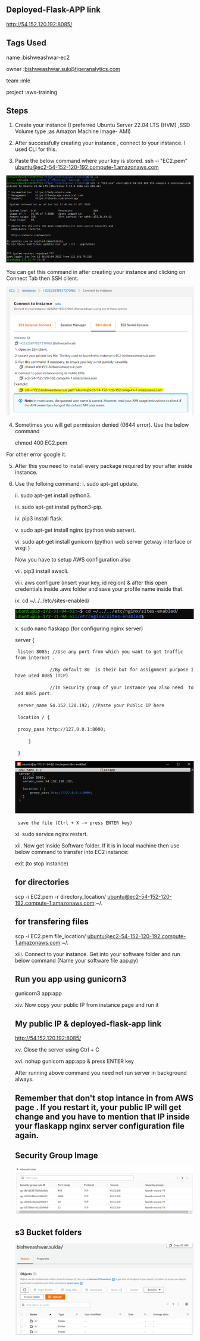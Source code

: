 ## Deployed-Flask-APP link 
http://54.152.120.192:8085/

## Tags Used
name	:bishweashwar-ec2

owner	:bishweashwar.suk@tigeranalytics.com

team	:mle

project	:aws-training


## Steps 

1. Create your instance (I preferred Ubuntu Server 22.04 LTS (HVM) ,SSD Volume type ;as Amazon Machine Image- AMI)

2. After successfully creating your instance , connect to your instance. I used CLI for this.

3. Paste the below command where your key is stored.
ssh -i "EC2.pem" ubuntu@ec2-54-152-120-192.compute-1.amazonaws.com

![](images/connect-instance.PNG)

You can get this command in after creating your instance and clicking on Connect Tab then SSH client.

![](images/key-pair-command-location.PNG)

4. Sometimes you will get permission denied (0644 error). Use the below command

    chmod 400 EC2.pem

For other error google it.

5. After this you need to install every package required by your after inside instance.

6. Use the folloing command:
    i. sudo apt-get update.

    ii. sudo apt-get install python3.

    iii. sudo apt-get install python3-pip.

    iv. pip3 install flask.

    v. sudo apt-get install nginx (python web server).

    vi. sudo apt-get install gunicorn (python web server getway interface or wxgi )
    
    Now you have to setup AWS configuration also

    vii. pip3 install awscli.

    viii. aws configure (insert your key, id region) & after this open credentials inside .aws folder and  save your profile name inside  that.

    ix. cd ~/../../etc/sites-enabled/

    ![](images/nginx-server-location.PNG)


    x. sudo nano flaskapp (for configuring nginx server)

      server {

        listen 8085; //Use any port from which you want to get traffic from internet . 

                    //By default 80  is their but for assignment purpose I have used 8085 (TCP)

                    //In Security group of your instance you also need  to add 8085 port.

        server_name 54.152.120.192; //Paste your Public IP here

        location / {

        proxy_pass http://127.0.0.1:8000;

            }
            
        }

    ![](images/nginx-server-code.PNG)

        save the file (Ctrl + X -> press ENTER key)
        
    xi. sudo service nginx restart.

    xii. Now get inside Software folder. If it is in local machine then use below command to transfer into EC2 instance:

    exit (to stop instance)
    ## for directories
    scp -i EC2.pem -r directory_location/ ubuntu@ec2-54-152-120-192.compute-1.amazonaws.com:~/.   
    
    ## for transfering files
    scp -i EC2.pem file_location/ ubuntu@ec2-54-152-120-192.compute-1.amazonaws.com:~/.
    
    xiii. Connect to your instance. Get into your software folder and run below command (Name your software file app.py)

    ## Run you app using gunicorn3
    gunicorn3 app:app

    xiv. Now  copy your public IP from instance page and run it 
    
    
    ## My public IP & deployed-flask-app link
    http://54.152.120.192:8085/ 



    xv. Close the server using 
    Ctrl + C
    
    xvi. nohup gunicorn app:app & 
        press ENTER key

    After running above command you need not run server in background always.

    ## Remember that don't stop intance in from AWS page . If you restart it, your public IP will get change and you have  to mention that IP inside your flaskapp nginx server configuration file again.


    ## Security Group Image
    ![](images/security-groups.PNG)

    ## s3 Bucket folders
    ![](images/s3.PNG)